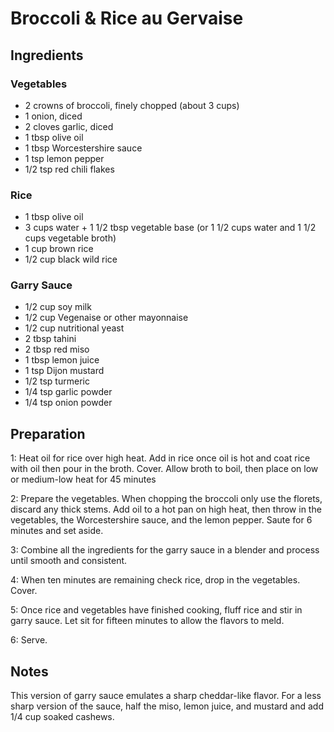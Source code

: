 # Broccoli & Rice au Gervaise

## Ingredients
### Vegetables
- 2 crowns of broccoli, finely chopped (about 3 cups)
- 1 onion, diced
- 2 cloves garlic, diced
- 1 tbsp olive oil
- 1 tbsp Worcestershire sauce
- 1 tsp lemon pepper
- 1/2 tsp red chili flakes

### Rice
- 1 tbsp olive oil
- 3 cups water + 1 1/2 tbsp vegetable base (or 1 1/2 cups water and 1 1/2 cups vegetable broth)
- 1 cup brown rice
- 1/2 cup black wild rice

### Garry Sauce
- 1/2 cup soy milk
- 1/2 cup Vegenaise or other mayonnaise
- 1/2 cup nutritional yeast
- 2 tbsp tahini
- 2 tbsp red miso
- 1 tbsp lemon juice
- 1 tsp Dijon mustard
- 1/2 tsp turmeric
- 1/4 tsp garlic powder
- 1/4 tsp onion powder

## Preparation
1: Heat oil for rice over high heat.  Add in rice once oil is hot and coat rice with oil then pour in the broth.  Cover.  Allow broth to boil, then place on low or medium-low heat for 45 minutes

2:  Prepare the vegetables.  When chopping the broccoli only use the florets, discard any thick stems.  Add oil to a hot pan on high heat, then throw in the vegetables, the Worcestershire sauce, and the lemon pepper.  Saute for 6 minutes and set aside.

3:  Combine all the ingredients for the garry sauce in a blender and process until smooth and consistent.

4:  When ten minutes are remaining check rice, drop in the vegetables. Cover.

5:  Once rice and vegetables have finished cooking, fluff rice and stir in garry sauce.  Let sit for fifteen minutes to allow the flavors to meld.

6:  Serve.

## Notes
This version of garry sauce emulates a sharp cheddar-like flavor.  For a less sharp version of the sauce, half the miso, lemon juice, and mustard and add 1/4 cup soaked cashews.
